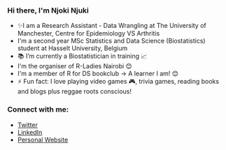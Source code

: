 ### Hi there, I'm Njoki Njuki

- ✨I am a Research Assistant - Data Wrangling at The University of Manchester, Centre for Epidemiology VS Arthritis
- I'm a second year MSc Statistics and Data Science (Biostatistics) student at Hasselt University, Belgium
- 📚 I’m currently a Biostatistician in training 📈
- I'm the organiser of R-Ladies Nairobi 😊
- I'm a member of R for DS bookclub -> A learner I am! 😊
- ⚡ Fun fact: I love playing video games 🎮, trivia games, reading books and blogs plus reggae roots conscious!

### Connect with me:

- [Twitter](https://twitter.com/lucy_njokinjuki)
- [LinkedIn](https://www.linkedin.com/in/lucy-njoki/)
- [Personal Website](https://lucynjoki.github.io/lucynjokinjuki/)
